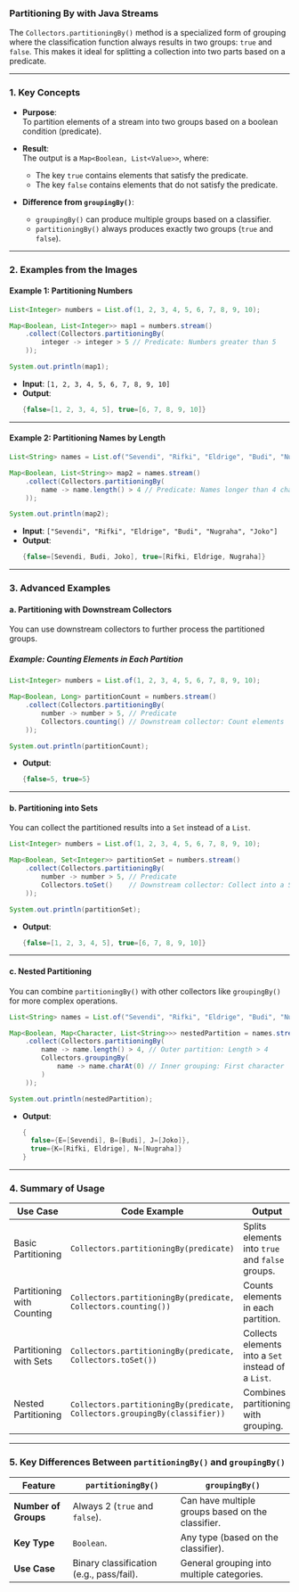 ### **Partitioning By with Java Streams**

The `Collectors.partitioningBy()` method is a specialized form of grouping where the classification function always results in two groups: `true` and `false`. This makes it ideal for splitting a collection into two parts based on a predicate.

---

### **1. Key Concepts**

- **Purpose**:  
  To partition elements of a stream into two groups based on a boolean condition (predicate).

- **Result**:  
  The output is a `Map<Boolean, List<Value>>`, where:
  - The key `true` contains elements that satisfy the predicate.
  - The key `false` contains elements that do not satisfy the predicate.

- **Difference from `groupingBy()`**:  
  - `groupingBy()` can produce multiple groups based on a classifier.
  - `partitioningBy()` always produces exactly two groups (`true` and `false`).

---

### **2. Examples from the Images**

#### **Example 1: Partitioning Numbers**
```java
List<Integer> numbers = List.of(1, 2, 3, 4, 5, 6, 7, 8, 9, 10);

Map<Boolean, List<Integer>> map1 = numbers.stream()
    .collect(Collectors.partitioningBy(
        integer -> integer > 5 // Predicate: Numbers greater than 5
    ));

System.out.println(map1);
```

- **Input**: `[1, 2, 3, 4, 5, 6, 7, 8, 9, 10]`
- **Output**:
  ```java
  {false=[1, 2, 3, 4, 5], true=[6, 7, 8, 9, 10]}
  ```

---

#### **Example 2: Partitioning Names by Length**
```java
List<String> names = List.of("Sevendi", "Rifki", "Eldrige", "Budi", "Nugraha", "Joko");

Map<Boolean, List<String>> map2 = names.stream()
    .collect(Collectors.partitioningBy(
        name -> name.length() > 4 // Predicate: Names longer than 4 characters
    ));

System.out.println(map2);
```

- **Input**: `["Sevendi", "Rifki", "Eldrige", "Budi", "Nugraha", "Joko"]`
- **Output**:
  ```java
  {false=[Sevendi, Budi, Joko], true=[Rifki, Eldrige, Nugraha]}
  ```

---

### **3. Advanced Examples**

#### **a. Partitioning with Downstream Collectors**
You can use downstream collectors to further process the partitioned groups.

##### **Example: Counting Elements in Each Partition**
```java
List<Integer> numbers = List.of(1, 2, 3, 4, 5, 6, 7, 8, 9, 10);

Map<Boolean, Long> partitionCount = numbers.stream()
    .collect(Collectors.partitioningBy(
        number -> number > 5, // Predicate
        Collectors.counting() // Downstream collector: Count elements
    ));

System.out.println(partitionCount);
```

- **Output**:
  ```java
  {false=5, true=5}
  ```

---

#### **b. Partitioning into Sets**
You can collect the partitioned results into a `Set` instead of a `List`.

```java
List<Integer> numbers = List.of(1, 2, 3, 4, 5, 6, 7, 8, 9, 10);

Map<Boolean, Set<Integer>> partitionSet = numbers.stream()
    .collect(Collectors.partitioningBy(
        number -> number > 5, // Predicate
        Collectors.toSet()    // Downstream collector: Collect into a Set
    ));

System.out.println(partitionSet);
```

- **Output**:
  ```java
  {false=[1, 2, 3, 4, 5], true=[6, 7, 8, 9, 10]}
  ```

---

#### **c. Nested Partitioning**
You can combine `partitioningBy()` with other collectors like `groupingBy()` for more complex operations.

```java
List<String> names = List.of("Sevendi", "Rifki", "Eldrige", "Budi", "Nugraha", "Joko");

Map<Boolean, Map<Character, List<String>>> nestedPartition = names.stream()
    .collect(Collectors.partitioningBy(
        name -> name.length() > 4, // Outer partition: Length > 4
        Collectors.groupingBy(
            name -> name.charAt(0) // Inner grouping: First character
        )
    ));

System.out.println(nestedPartition);
```

- **Output**:
  ```java
  {
    false={E=[Sevendi], B=[Budi], J=[Joko]},
    true={K=[Rifki, Eldrige], N=[Nugraha]}
  }
  ```

---

### **4. Summary of Usage**

| **Use Case**                | **Code Example**                                                                                                  | **Output**                                                                                     |
|-----------------------------|------------------------------------------------------------------------------------------------------------------|-----------------------------------------------------------------------------------------------|
| Basic Partitioning          | `Collectors.partitioningBy(predicate)`                                                                           | Splits elements into `true` and `false` groups.                                              |
| Partitioning with Counting  | `Collectors.partitioningBy(predicate, Collectors.counting())`                                                    | Counts elements in each partition.                                                           |
| Partitioning with Sets      | `Collectors.partitioningBy(predicate, Collectors.toSet())`                                                       | Collects elements into a `Set` instead of a `List`.                                          |
| Nested Partitioning         | `Collectors.partitioningBy(predicate, Collectors.groupingBy(classifier))`                                        | Combines partitioning with grouping.                                                         |

---

### **5. Key Differences Between `partitioningBy()` and `groupingBy()`**

| **Feature**                | **`partitioningBy()`**                         | **`groupingBy()`**                                |
|----------------------------|-----------------------------------------------|--------------------------------------------------|
| **Number of Groups**       | Always 2 (`true` and `false`).                | Can have multiple groups based on the classifier.|
| **Key Type**               | `Boolean`.                                   | Any type (based on the classifier).              |
| **Use Case**               | Binary classification (e.g., pass/fail).     | General grouping into multiple categories.       |

